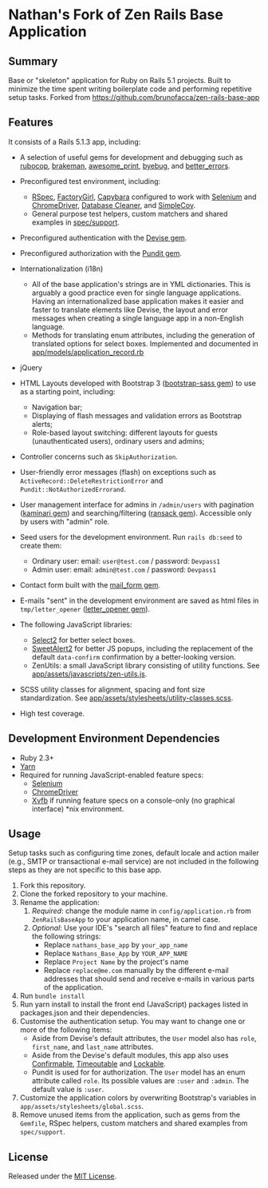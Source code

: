 # Nathan's Fork of Zen Rails Base Application

## Summary
Base or "skeleton" application for Ruby on Rails 5.1 projects. Built to
minimize the time spent writing boilerplate code and performing repetitive
setup tasks. Forked from https://github.com/brunofacca/zen-rails-base-app

## Features
It consists of a Rails 5.1.3 app, including:
- A selection of useful gems for development and debugging such as
[rubocop](https://github.com/bbatsov/rubocop),
[brakeman](https://github.com/presidentbeef/brakeman),
[awesome_print](https://github.com/awesome-print/awesome_print),
[byebug](https://github.com/deivid-rodriguez/byebug), and
[better_errors](https://github.com/charliesome/better_errors).
- Preconfigured test environment, including:
    - [RSpec](http://rspec.info),
    [FactoryGirl](https://github.com/thoughtbot/factory_girl),
    [Capybara](https://github.com/teamcapybara/capybara) configured to work with
    [Selenium](http://www.seleniumhq.org/projects/webdriver/) and
    [ChromeDriver](https://sites.google.com/a/chromium.org/chromedriver/),
    [Database Cleaner](https://github.com/DatabaseCleaner/database_cleaner),
    and [SimpleCov](https://github.com/colszowka/simplecov).
    - General purpose test helpers, custom matchers and shared examples in
    [spec/support](https://github.com/brunofacca/zen-rails-base-app/tree/master/spec/support).

- Preconfigured authentication with the [Devise
gem](https://github.com/plataformatec/devise).
- Preconfigured authorization with the [Pundit
gem](https://github.com/elabs/pundit).
- Internationalization (i18n)
  - All of the base application's strings are in YML dictionaries. This is
  arguably a good practice even for single language applications. Having an
  internationalized base application makes it easier and faster to translate
  elements like Devise, the layout and error messages when creating a single
  language app in a non-English language.
  - Methods for translating enum attributes, including the generation of
  translated options for select boxes. Implemented and documented in
  [app/models/application_record.rb](https://github.com/brunofacca/zen-rails-base-app/blob/master/app/models/application_record.rb)
- jQuery
- HTML Layouts developed with Bootstrap 3 ([bootstrap-sass
gem](https://github.com/twbs/bootstrap-sass)) to use as a starting point,
including:
    - Navigation bar;
    - Displaying of flash messages and validation errors as Bootstrap alerts;
    - Role-based layout switching: different layouts for guests
    (unauthenticated users), ordinary users and admins;
- Controller concerns such as `SkipAuthorization`.
- User-friendly error messages (flash) on exceptions such as
`ActiveRecord::DeleteRestrictionError` and `Pundit::NotAuthorizedErrorand`.
- User management interface for admins in `/admin/users` with pagination
([kaminari gem](https://github.com/kaminari/kaminari)) and searching/filtering
([ransack
gem](https://github.com/activerecord-hackery/ransack)). Accessible only by
users with "admin" role.
- Seed users for the development environment. Run `rails db:seed` to
create them:
    - Ordinary user: email: `user@test.com` / password: `Devpass1`
    - Admin user: email: `admin@test.com` / password: `Devpass1`
- Contact form built with the [mail_form
gem](https://github.com/plataformatec/mail_form).
- E-mails "sent" in the development environment are saved as html files in
`tmp/letter_opener` ([letter_opener
gem](https://github.com/ryanb/letter_opener)).
- The following JavaScript libraries:
  - [Select2](https://github.com/select2/select2) for better select boxes.
  - [SweetAlert2](https://github.com/limonte/sweetalert2) for better JS popups,
  including the replacement of the default `data-confirm` confirmation by a
  better-looking version.
  - ZenUtils: a small JavaScript library consisting of utility functions. See
  [app/assets/javascripts/zen-utils.js](https://github.com/brunofacca/zen-rails-base-app/blob/master/app/assets/javascripts/zen-utils.js).
- SCSS utility classes for alignment, spacing and font size standardization. See
[app/assets/stylesheets/utility-classes.scss](https://github.com/brunofacca/zen-rails-base-app/blob/master/app/assets/stylesheets/utility-classes.scss).
- High test coverage.

## Development Environment Dependencies
- Ruby 2.3+
- [Yarn](https://yarnpkg.com/en/docs/install)
- Required for running JavaScript-enabled feature specs:
    - [Selenium](http://www.seleniumhq.org/projects/webdriver/)
    - [ChromeDriver](https://sites.google.com/a/chromium.org/chromedriver/)
    - [Xvfb](https://www.x.org/archive/X11R7.6/doc/man/man1/Xvfb.1.xhtml) if running feature specs on a console-only (no graphical
    interface) *nix environment.

## Usage
Setup tasks such as configuring  time zones, default locale and action mailer
(e.g., SMTP or transactional e-mail service) are not included in the following
steps as they are not specific to this base app.

1. Fork this repository.
2. Clone the forked repository to your machine.
3. Rename the application:
    1. *Required*: change the module name in `config/application.rb`
from `ZenRailsBaseApp` to your application name, in camel case.
    2. *Optional*: Use your IDE's "search all files" feature to find and
    replace the following strings:
        - Replace `nathans_base_app` by `your_app_name`
        - Replace `Nathans_Base_App` by `YOUR_APP_NAME`
        - Replace `Project Name` by the project's name
        - Replace `replace@me.com`  manually by the different e-mail addresses
        that should send and receive e-mails in various parts of the
        application.
4. Run `bundle install`
5. Run yarn install to install the front end (JavaScript) packages listed in packages.json and their dependencies.
6. Customise the authentication setup. You may want to change one or more of
the following items:
    - Aside from Devise's default attributes,
    the `User` model also has `role`, `first_name`, and `last_name` attributes.
    - Aside from the Devise's default modules, this app also uses
    [Confirmable](http://www.rubydoc.info/github/plataformatec/devise/Devise/Models/Confirmable),
    [Timeoutable](http://www.rubydoc.info/github/plataformatec/devise/Devise/Models/Timeoutable)
    and
    [Lockable](http://www.rubydoc.info/github/plataformatec/devise/Devise/Models/Lockable).
    - Pundit is used for for authorization. The `User` model has an enum
    attribute called `role`. Its possible values are `:user` and `:admin`. The
    default value is `:user`.
7. Customize the application colors by overwriting Bootstrap's variables in
`app/assets/stylesheets/global.scss`.
8. Remove unused items from the application, such as gems from the `Gemfile`,
RSpec helpers, custom matchers and shared examples from `spec/support`.


## License

Released under the [MIT License](https://opensource.org/licenses/MIT).
